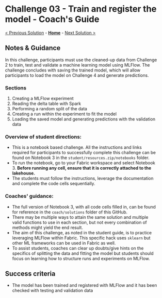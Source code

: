 # Challenge 03 - Train and register the model - Coach's Guide 

[< Previous Solution](./Solution-02.md) - **[Home](./README.md)** - [Next Solution >](./Solution-04.md)

## Notes & Guidance

In this challenge, participants must use the cleaned-up data from Challenge 2 to train, test and validate a machine learning model using MLFlow. The challenge concludes with saving the trained model, which will allow participants to load the model on Challenge 4 and generate predictions.

### Sections
1. Creating a MLFlow experiment
2. Reading the delta table with Spark
3. Performing a random split of the data
4. Creating a run within the experiment to fit the model
5. Loading the saved model and generating predictions with the validation data

### Overview of student directions:
- This is a notebook based challenge. All the instructions and links required for participants to successfully complete this challenge can be found on Notebook 3 in the `student/resources.zip/notebooks` folder.
- To run the notebook, go to your Fabric workspace and select Notebook 3. **Before running any cell, ensure that it is correctly attached to the lakehouse.**
- The students must follow the instructions, leverage the documentation and complete the code cells sequentially.

### Coaches' guidance:
- The full version of Notebook 3, with all code cells filled in, can be found for reference in the `coach/solutions` folder of this GitHub.
- There may be multiple ways to attain the same solution and multiple valid functions to use in each section, but not every combination of methods might yield the end result.
- The aim of this challenge, as noted in the student guide, is to practice leveraging MLFlow within Fabric. This specific hack uses `sklearn` but other ML frameworks can be used in Fabric as well.
- To assist students, coaches can clear up doubts/give hints on the specifics of splitting the data and fitting the model but students should focus on learning how to structure runs and experiments on MLFlow.

## Success criteria
  - The model has been trained and registered with MLFlow and it has been checked with testing and validation data
